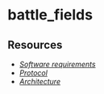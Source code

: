# battle_fields
## Resources
* [*Software requirements*](https://hackmd.io/s/r1OXaWtW7#)
* [*Protocol*](https://hackmd.io/s/H1TYoG4eQ)
* [*Architecture*](https://hackmd.io/s/Sy6t3NvE7#)
